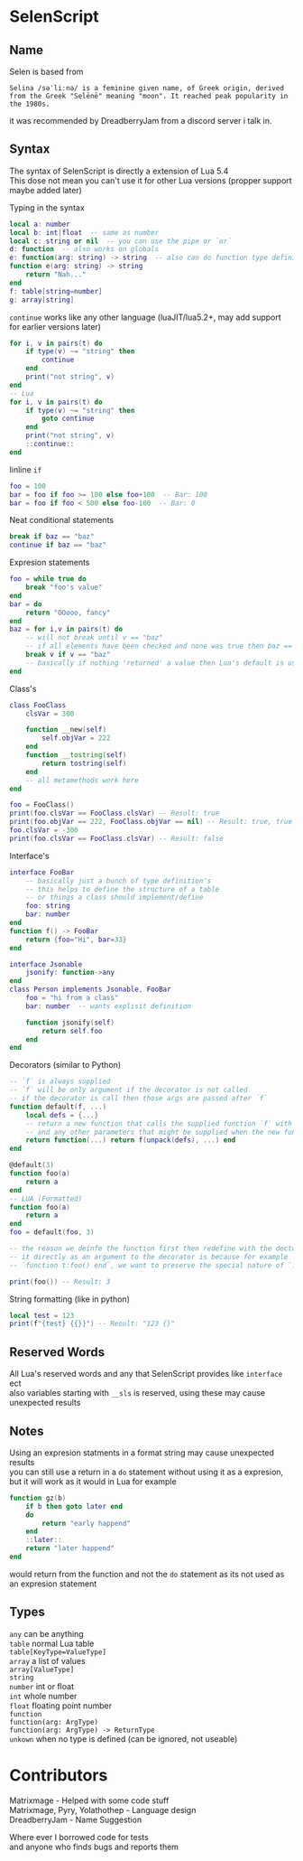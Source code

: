 # SelenScript

## Name
Selen is based from  
```
Selina /səˈliːnə/ is a feminine given name, of Greek origin, derived from the Greek "Selēnē" meaning "moon". It reached peak popularity in the 1980s.
``` 
it was recommended by DreadberryJam from a discord server i talk in.

## Syntax
The syntax of SelenScript is directly a extension of Lua 5.4  
This dose not mean you can't use it for other Lua versions (propper support maybe added later)  

Typing in the syntax
```Lua
local a: number
local b: int|float  -- same as number
local c: string or nil  -- you can use the pipe or `or`
d: function  -- also works on globals
e: function(arg: string) -> string  -- also can do function type definitions
function e(arg: string) -> string
	return "Nah..."
end
f: table[string=number]
g: array[string]
```

`continue` works like any other language (luaJIT/lua5.2+, may add support for earlier versions later)
```Lua
for i, v in pairs(t) do
	if type(v) ~= "string" then
		continue
	end
	print("not string", v)
end
-- Lua
for i, v in pairs(t) do
	if type(v) ~= "string" then
		goto continue
	end
	print("not string", v)
	::continue::
end
```

Iinline `if`
```Lua
foo = 100
bar = foo if foo >= 100 else foo+100  -- Bar: 100
bar = foo if foo < 500 else foo-100  -- Bar: 0
```

Neat conditional statements
```Lua
break if baz == "baz"
continue if baz == "baz"
```

Expresion statements
```Lua
foo = while true do
	break "foo's value"
end
bar = do
	return "OOooo, fancy"
end
baz = for i,v in pairs(t) do
	-- will not break until v == "baz"
	-- if all elements have been checked and none was true then baz == nil
	break v if v == "baz"
	-- basically if nothing 'returned' a value then Lua's default is used `nil`
end
```

Class's
```Lua
class FooClass
	clsVar = 300

	function __new(self)
		self.objVar = 222
	end
	function __tostring(self)
		return tostring(self)
	end
	-- all metamethods work here
end

foo = FooClass()
print(foo.clsVar == FooClass.clsVar) -- Result: true
print(foo.objVar == 222, FooClass.objVar == nil) -- Result: true, true
foo.clsVar = -300
print(foo.clsVar == FooClass.clsVar) -- Result: false
```

Interface's
```lua
interface FooBar
	-- basically just a bunch of type definition's
	-- this helps to define the structure of a table
	-- or things a class should implement/define
	foo: string
	bar: number
end
function f() -> FooBar
	return {foo="Hi", bar=33}
end

interface Jsonable
	jsonify: function->any
end
class Person implements Jsonable, FooBar
	foo = "hi from a class"
	bar: number  -- wants explisit definition

	function jsonify(self)
		return self.foo
	end
end
```

Decorators (similar to Python)
```Lua
-- `f` is always supplied
-- `f` will be only argument if the decorator is not called
-- if the decorator is call then those args are passed after `f`
function default(f, ...)
	local defs = {...}
	-- return a new function that calls the supplied function `f` with the default parameters `defs`
	-- and any other parameters that might be supplied when the new function is called
	return function(...) return f(unpack(defs), ...) end
end

@default(3)
function foo(a)
	return a
end
-- LUA (Formatted)
function foo(a)
	return a
end
foo = default(foo, 3)

-- the reason we deinfe the function first then redefine with the dectorator it instead of just using
-- it directly as an argument to the decorator is because for example
-- `function t:foo() end`, we want to preserve the special nature of `:`

print(foo()) -- Result: 3
```

String formatting (like in python)
```Lua
local test = 123
print(f"{test} {{}}") -- Result: "123 {}"
```

## Reserved Words
All Lua's reserved words and any that SelenScript provides like `interface` ect  
also variables starting with `__sls` is reserved, using these may cause unexpected results  

## Notes
Using an expresion statments in a format string may cause unexpected results  
you can still use a return in a `do` statement without using it as a expresion, but it will work as it would in Lua for example  
```lua
function gz(b)
	if b then goto later end
	do
		return "early happend"
	end
	::later::
	return "later happend"
end
```
would return from the function and not the `do` statement as its not used as an expresion statement  

## Types
`any` can be anything  
`table` normal Lua table  
`table[KeyType=ValueType]`  
`array` a list of values  
`array[ValueType]`  
`string`  
`number` int or float  
`int` whole number  
`float` floating point number  
`function`  
`function(arg: ArgType)`  
`function(arg: ArgType) -> ReturnType`  
`unkown` when no type is defined (can be ignored, not useable)  


# Contributors
Matrixmage - Helped with some code stuff  
Matrixmage, Pyry, Yolathothep - Language design  
DreadberryJam - Name Suggestion

Where ever I borrowed code for tests  
and anyone who finds bugs and reports them  
